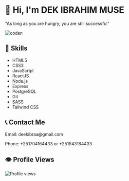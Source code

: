 # 👋 Hi, I'm DEK IBRAHIM MUSE

"As long as you are hungry, you are still successful"

<img src="https://media4.giphy.com/media/v1.Y2lkPTc5MGI3NjExYmI2MjBhMjRlMzAxOTdlNGMxZDNjNTc1MzYxYjJiZjM3YTQ3MDdhYSZlcD12MV9pbnRlcm5hbF9naWZzX2dpZklkJmN0PWc/Y4ak9Ki2GZCbJxAnJD/giphy.gif" alt="coden" class="rounded-lg shadow-md w-300 h-200 float-right ml-8 hover:scale-105 transition duration-300">

## 💼 Skills

<ul class="list-disc list-inside">
  <li class="hover:text-blue-500 hover:font-bold transition duration-300">HTML5</li>
  <li class="hover:text-blue-500 hover:font-bold transition duration-300">CSS3</li>
  <li class="hover:text-blue-500 hover:font-bold transition duration-300">JavaScript</li>
  <li class="hover:text-blue-500 hover:font-bold transition duration-300">ReactJS</li>
  <li class="hover:text-blue-500 hover:font-bold transition duration-300">Node.js</li>
  <li class="hover:text-blue-500 hover:font-bold transition duration-300">Express</li>
  <li class="hover:text-blue-500 hover:font-bold transition duration-300">PostgreSQL</li>
  <li class="hover:text-blue-500 hover:font-bold transition duration-300">Git</li>
  <li class="hover:text-blue-500 hover:font-bold transition duration-300">SASS</li>
  <li class="hover:text-blue-500 hover:font-bold transition duration-300">Tailwind CSS</li>
</ul>

## 📞 Contact Me

<p class="hover:text-blue-500 hover:underline transition duration-300">Email: deekibraa@gmail.com</p>

<p class="hover:text-blue-500 hover:underline transition duration-300">Phone: +251704164433 or +251943164433</p>

## 👁️ Profile Views

![Profile views](https://komarev.com/ghpvc/?username=deekibraahim&label=Profile%20views&color=0e75b6&style=flat-square)
